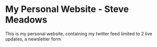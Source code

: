 My Personal Website - Steve Meadows
============================

This is my personal website, containing my twitter feed limited to 2 live updates, a newsletter form 
